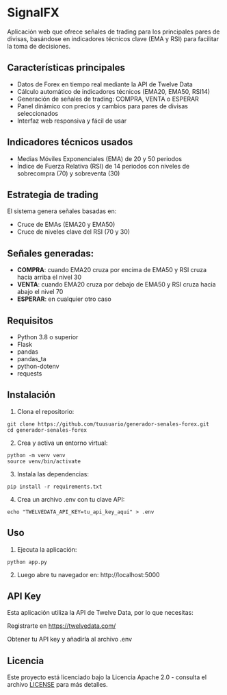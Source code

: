 # SignalFX

Aplicación web que ofrece señales de trading para los principales pares de divisas, basándose en indicadores técnicos clave (EMA y RSI) para facilitar la toma de decisiones.

## Características principales

- Datos de Forex en tiempo real mediante la API de Twelve Data  
- Cálculo automático de indicadores técnicos (EMA20, EMA50, RSI14)  
- Generación de señales de trading: COMPRA, VENTA o ESPERAR  
- Panel dinámico con precios y cambios para pares de divisas seleccionados  
- Interfaz web responsiva y fácil de usar  

## Indicadores técnicos usados

- Medias Móviles Exponenciales (EMA) de 20 y 50 periodos  
- Índice de Fuerza Relativa (RSI) de 14 periodos con niveles de sobrecompra (70) y sobreventa (30)  

## Estrategia de trading

El sistema genera señales basadas en:  
- Cruce de EMAs (EMA20 y EMA50)  
- Cruce de niveles clave del RSI (70 y 30)  

## Señales generadas:  
- **COMPRA**: cuando EMA20 cruza por encima de EMA50 y RSI cruza hacia arriba el nivel 30  
- **VENTA**: cuando EMA20 cruza por debajo de EMA50 y RSI cruza hacia abajo el nivel 70  
- **ESPERAR**: en cualquier otro caso  

## Requisitos

- Python 3.8 o superior  
- Flask  
- pandas  
- pandas_ta  
- python-dotenv  
- requests  

## Instalación

1. Clona el repositorio:  
  ```
  git clone https://github.com/tuusuario/generador-senales-forex.git
  cd generador-senales-forex
  ```
2. Crea y activa un entorno virtual:
  ```
  python -m venv venv
  source venv/bin/activate
  ```

3. Instala las dependencias:
  ```
  pip install -r requirements.txt
  ```

4. Crea un archivo .env con tu clave API:
  ```
  echo "TWELVEDATA_API_KEY=tu_api_key_aqui" > .env
  ```

## Uso
1. Ejecuta la aplicación:
  ```
  python app.py
  ```
2. Luego abre tu navegador en:
http://localhost:5000

## API Key
Esta aplicación utiliza la API de Twelve Data, por lo que necesitas:

Registrarte en https://twelvedata.com/

Obtener tu API key y añadirla al archivo .env

## Licencia

Este proyecto está licenciado bajo la Licencia Apache 2.0 - consulta el archivo [LICENSE](LICENSE) para más detalles.
